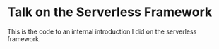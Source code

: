 # Talk on the Serverless Framework
This is the code to an internal introduction I did on the serverless framework.
